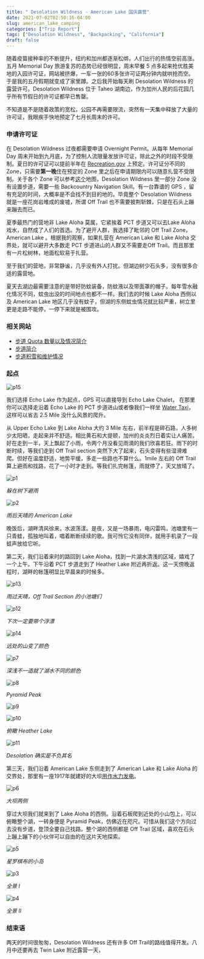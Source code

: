 ```yaml
---
title: " Desolation Wildness - American Lake 国庆露营"
date: 2021-07-02T02:50:16-04:00
slug: american_lake_camping
categories: ["Trip Report"]
tags: ["Desolation Wildness", "Backpacking", "California"]
draft: false
---
```


随着疫苗接种率的不断提升，纽约和加州都逐渐松绑，人们出行的热情空前高涨。五月 Memorial Day 旅游复苏的态势已经很明显，周末早餐 5 点多起来抢优胜美地的入园许可证，网站被挤爆，一车一张的60多张许可证两分钟内就哄抢而空。于是我的五月假期就变成了家里蹲。之后我开始每天刷 Desolation Wildness 的 露营许可。Desolation Wildness 位于 Taheo 湖南边，作为加州人民的后花园几乎所有节假日的许可证都早已售罄。

不知道是不是随着政策的宽松，公园不再需要限流，突然有一天集中释放了大量的许可证，我眼疾手快地预定了七月长周末的许可。

### 申请许可证

在 Desolation Wildness 过夜都需要申请 Overnight Permit。从每年 Memorial Day 周末开始到九月底，为了控制人流限量发放许可证，除此之外的时段不受限制。夏日的许可证可以提前半年在 [Recreation.gov](https://www.recreation.gov/permits/233261) 上预定。许可证分不同的Zone，只需要**第一晚**住在预定的 Zone 里之后在申请期限内可以随意扎营不受限制。关于各个 Zone 可以参考[这个](https://caltopo.com/m/4JC9 )地图，Desolation Wildness 里一部分 Zone 没有设置步道，需要一些 Backcountry Navigation Skill。有一台靠谱的 GPS ，留有充足的时间，大概率是不会找不到目的地的。毕竟整个 Desolation Wildness 就是一座花岗岩堆成的废墟，所谓 Off Trail 也不需要披荆斩棘，只是在石头上蹦来蹦去而已。

夏季最热门的营地非 Lake Aloha 莫属，它紧挨着 PCT 步道又可以去Lake Aloha戏水，自然成了人们的首选。为了避开人群，我选择了毗邻的 Off Trail Zone， American Lake 。根据我的观察，如果扎营在 American Lake 和 Lake Aloha 交界处，就可以避开大多数走 PCT 步道进山的人群又不需要走Off Trail。而且那里有一片松树林，地面松软易于扎营。

至于我们的营地，非常静谧，几乎没有外人打扰。但湖边树少石头多，没有很多合适的露营地。

夏天去湖边最需要注意的是带好防蚊装备，防蚊液以及带面罩的帽子。每年雪水融化情况不同，蚊虫出没的时间地点也都不一样。我们去的时候 Lake Aloha 西侧以及 American Lake 地区几乎没有蚊子，但湖的东侧蚊虫情况就比较严重，树立里更是走路不能停，一停下来就是被围攻。

### 相关网站

- [步道 Quota 数量以及情况简介](https://www.fs.usda.gov/Internet/FSE_DOCUMENTS/fseprd627873.pdf)
- [步道简介](https://www.fs.usda.gov/wps/portal/fsinternet/cs/detail/!ut/p/z1/04_Sj9CPykssy0xPLMnMz0vMAfIjo8zijQwgwNHCwN_DI8zPyBcqYKAfrh-JKR_mA5cnqBuowAAHcARqJ0Y_HgVR-I0P14_C5kJk9-vjN8HPIz83Vb8gNzQ0wiDLBAAiWDdd/dz/d5/L2dBISEvZ0FBIS9nQSEh/?position=Not%20Yet%20Determined.Html&pname=Lake%20Tahoe%20Basin%20Mgt%20Unit%20-%20Desolation%20Wilderness&ss=110519&navtype=BROWSEBYSUBJECT&pnavid=null&navid=110000000000000&ttype=detail&cid=stelprdb5162234)
- [步道积雪和维护情况](https://www.desowv.org/component/trailconditions/?Itemid=26)

### 起点

![p15]

我们选择 Echo Lake 作为起点，GPS 可以直接导到 Echo Lake Chalet， 在那里你可以选择走沿着 Echo Lake 的 PCT 步道进山或者像我们一样坐 [Water Taxi](https://www.echochalet.com/)，这样可以省去 2.5 Mile 没什么风景的爬升。

从 Upper Echo Lake 到 Lake Aloha 大约 3 Mile 左右，前半程是碎石路，人多树少太阳晒，走起来并不舒适。相比黄石和大提顿，加州的炎炎烈日着实让人痛苦。好在走到一半，天上飘起了小雨，令两个月没看见雨滴的我们欣喜若狂。雨下的时断时续，等我们走到 Off Trail section 突然下大了起来，石头变得有些湿滑难爬。但好在温度舒适，地势平缓，多走一些路也不算什么。1mile 左右的 Off Trail 算上避雨和找路，花了一小时才走到。等我们扎完帐篷，雨就停了，天又放晴了。

![p1]

*躲在树下避雨*

![p2]

*雨后天晴的 American Lake*

晚饭后，湖畔清风徐来，水波荡漾。是夜，又是一场暴雨，电闪雷鸣，池塘里有一只青蛙，孤独地叫着，唱着断断续续的歌。我可怜它没有同伴，就用手机录了一段蛙声放给它听。

第二天，我们沿着来时的路回到 Lake Aloha，找到一片湖水清浅的区域，嬉戏了一个上午。下午沿着 PCT 步道走到了 Heather Lake 附近再折返。这一天傍晚返程时，湖畔的帐篷明显比早晨来的时候多。

![p13]

*雨过天晴，Off Trail Section 的小池塘们*

![p12]

*下次一定要带个浮漂*

![p14]

*远处的山变了颜色*

![p7]

*深浅不一造就了湖水不同的颜色*

![p8]

*Pyramid Peak*

![p9]

![p10]

*俯瞰 Heather Lake*

![p11]

*Desolation 确实是不负其名*

第三天，我们沿着 American Lake 东侧走到了 American Lake 和 Lake Aloha 的交界处，那里有一座1917年就建好的大坝[用作水力发电](https://www.eid.org/our-services/hydroelectric)。

![p6]

*大坝两侧*

穿过大坝我们就来到了 Lake Aloha 的西侧。沿着石板爬到近处的小山包上，可以俯瞰整个湖，一转身便是 Pyramid Peak，仿佛近在咫尺。可惜从我们这个方向过去没有步道，登顶全要自己找路。整个湖的西侧都是 Off Trail 区域，喜欢在石头上蹦上蹦下的小伙伴可以自由的在这片天地探索。

![p5]

*星罗棋布的小岛*

![p3] 

*全景 I*

![p4]

*全景 II*

### 结束语

两天的时间很匆匆，Desolation Wildness 还有许多 Off Trail的路线值得开发。八月中还要再去 Twin Lake 附近露营一天，

[p1]: https://lh3.googleusercontent.com/pw/AM-JKLUC_2VFsxzuaDZ9URSrMjdUioiEblklikj8suxErGhIF_wNNR0PwTaOeSak7SsKM2iG1dzbbfBMi5j11C3otOcDitok2WZeU4kyjXbfoePdVlu8icrix6d2elwOZJLw-9QQLGrM-9ALMjN-PU0EaNrMJQ=w2368-h1578-no?authuser=0?.jpg

[p2]: https://lh3.googleusercontent.com/pw/AM-JKLUYu4_LaYJP7M6uY57N7QeKL-IZTH9dzGTRRX1xyJQK2mAeCKQgNUon1uueKM4AAwHmuRPV7O14JWooqdWH-2WVV8yQFTSbzGsiJErVY09umCYQPUFg5fl9Iw8DCcNGKIMWBH-3gXEa21pxa-4s1mEbgg=w2368-h1578-no?authuser=0?.jpg

[p3]: https://lh3.googleusercontent.com/pw/AM-JKLVDxQuZHxgH77qDPx5ZykMBgwPI0GCwhC1V1LM-oMxFmVvdUEUUmlxpAzYYjEEjvV0zMdLxP2ABJq5230U59Pp6-hjqdiri7WXowGe5XPNEdP3bWS6D50yP6w8_t1jiLs6_l6Uq9ZrepbIZCqzBSrF7wQ=w2880-h772-no?authuser=0?.jpg
[p4]: https://lh3.googleusercontent.com/pw/AM-JKLWutaa1qoT0lpqdfDwlkSxgTaulWTEU6Iq8UinYEspRQ17bieTPDbCeLE8A7_QbKyP3dTbGpIhuM4VCpfS0l13riMgjo4di6UjryNZrtOF88tROyEsh3ao0Nr8-BuoVa1FjsNOU28w-xrNat4nLluZZrQ=w2880-h772-no?authuser=0?.jpg
[p5]: https://lh3.googleusercontent.com/pw/AM-JKLVFQuRDDO0JNaau9w_7XxiQGUK-HYjy74oKftYHwza82imNo8n1CZ-KodskqCJN7p7IULtPdS121n5anX-ukZ2VX0imJT3GMKdMbkFu28cX05ILlwlCSuHShMZwfZn2ZkiLwNAoa-3X1AHqO2TnYdk1Kg=w2368-h1578-no?authuser=0?.jpg
[p6]: https://lh3.googleusercontent.com/pw/AM-JKLUPJ6kjfqXkXeNd4kaHbBVmfsDMJyWVCGtI658iSRpWpPkanlcABMp5jm1_pXkCl70UUZSrp0WZP3vuoQV2XAGMxHnaRxtymNlhMEyQyqa3ci5hjt3dTNnv2AVsLhnBrJBwI2KlaiSnbXk-PehyVPViKA=w2104-h1578-no?authuser=0?.jpg
[p7]: https://lh3.googleusercontent.com/pw/AM-JKLW2U0PggIzXN7f8kZNxRIMOVsEIgsEYe4wTlsW-nUrdRKzJPMoKmb2wGV4bLsu7lTF7NYt1hRoezRM6RZJIqwk8oEXuBebX3a4ApsLNhApI4XKWzEpgBouHebF0i4fzQpKsqkXcxemAC2sOFrI8Itqqbw=w2368-h1578-no?authuser=0?.jpg
[p8]: https://lh3.googleusercontent.com/pw/AM-JKLXQ8eaYz-D-bpzTCjAsraTvkUHvFp4PpG9KtoqjzHqO1vQiAO0J7TYmyT_HJ1FKhglaxIO4X6lFyilRSG_7qZ38hSse2dCbby-blbKge66WdBBjYnqAHChsGWdEOqdqiRTA-Q_MnRIRupa-zTN5mx3nAQ=w2368-h1578-no?authuser=0?.jpg
[p9]: https://lh3.googleusercontent.com/pw/AM-JKLXqnKBsK6ozQvCPm6i9p-HyGZ0BUsECIKm1xgerdKuT_UPfneXVdRgBnklhkJSnOKDv1X8ap5ai6G6No-MzDeMxurH2HdtE-5ug37dMUozycYiSPE_w00JZ_B4NQv0uVGXdw6uBhbWupjoUfKLjTTK1zg=w2368-h1578-no?authuser=0?.jpg
[p10]: https://lh3.googleusercontent.com/pw/AM-JKLWAaEv_WX2kVDG6bWqicxo6yhYwev0ucaub_cnC1lLTqOtfXDMhqrbu3vnq5ghtDEVzKWCZTGdNok4N5Q0-WdxKEOzMEnnLkYdYyE_b86Dj5vGW3hAx14dByr-OsqvC1uos9s7V1m_E2SieslH01-gH0A=w2368-h1578-no?authuser=0?.jpg

[p11]: https://lh3.googleusercontent.com/pw/AM-JKLXxA9UAb0hE7Sx71J9_hFT3-OCbtqhbw-6BzisvVtFQKvV69Df8GW-IUQhp_2E-44uw4Ago4U40_KP-GsW7j2cSl1dsOwhVH-WYxkboNoKKNIhg6emuxbePfjzZe6lo0ShHqROLx9iVIqb46HP7cKtvNg=w2368-h1578-no?authuser=0?.jpg
[p12]: https://lh3.googleusercontent.com/pw/AM-JKLV_O3_GCkPkE3psrvMvFiEn6ubl0ENlw9YZOflfli9Y43aSicJXie7k0DNWiNAA-zPBl4nPdJ8IMoJBGTGtJovb5fRO2FgGhDMIbDlR7yEl1dt4VJFjHU-ytjhrhgRKjCqo0Lf1P-MqOEemljm3zYhHPQ=w2104-h1578-no?authuser=0?.jpg
[p13]: https://lh3.googleusercontent.com/pw/AM-JKLULPVnAt13-DyePg3fpi0127kt_ERmUu79IQc78QjfSaDJfAkaBhLJ00_EuFZV1aFOe2TSl78G4oUbW6TTj8BU6d0McYHCNs_wVFTTVjdzeyJ2eOc1iwwHUTNZIAgPb02RMd8-EAy0NLoHI-fWNfYMdjA=w2368-h1578-no?authuser=0?.jpg
[p14]: https://lh3.googleusercontent.com/pw/AM-JKLW1spJXJoV5FkXiC_xwmI92wieEdh3mH-9qxMm7WwvEW6lPhbKjt6ggWc6k9dymXeV7UTZShqiH6emX6WVSW936848eRJOoblrL9GpIW8gLMEeCHipXunFCg-jT0lSCuqpGgNEAcabuu7rmwJy05OFC2g=w2368-h1578-no?authuser=0?.jpg
[p15]: https://lh3.googleusercontent.com/pw/AM-JKLVwEmMY5WQfFEZeK75qiuwl9LxS3r7QQRK52fCeEzQ7485MWGHNpv5zIhFEqtgf4GfnJ3qQVKtx4b2lAZnrQGqcAVAHIuBqjNht3MZAaJ1wQWtgvmd-TcocG-rJcYno6M0eL3FbwHhE_SCtuQbYFPJrSQ=w730-h1580-no?authuser=0?.jpg

